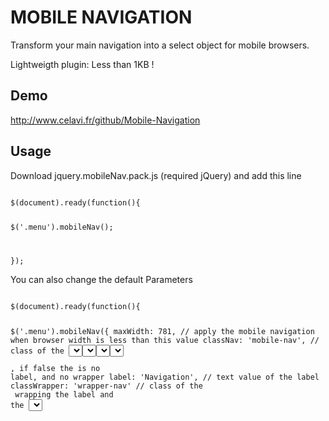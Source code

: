 <h1>MOBILE NAVIGATION</h1>
Transform your main navigation into a select object for mobile browsers.

Lightweigth plugin: Less than 1KB !

<h2>Demo</h2>

http://www.celavi.fr/github/Mobile-Navigation

<h2>Usage</h2>

Download jquery.mobileNav.pack.js (required jQuery) and add this line

<code>
$(document).ready(function(){
  
  $('.menu').mobileNav();
  
});
</code>

You can also change the default Parameters

<code>
$(document).ready(function(){

  $('.menu').mobileNav({
    maxWidth: 781, // apply the mobile navigation when browser width is less than this value
    classNav: 'mobile-nav', // class of the <select> navigation
    idNav: 'mobile-nav', // id of the <select> navigation
    container: $('.header'), // element wrapping the <select> navigation
    hasLabel: true, // if true prepend a label before the <select> nav and wrap both elements in a <div>, if false the is no label, and no wrapper
    label: 'Navigation', // text value of the label
    classWrapper: 'wrapper-nav' // class of the <div> wrapping the label and the <select> nav
  });

});
</code>

<h2>Author</h2>

Vincent Bianciotto
www.celavi.fr

<h2>Copyright and licence</h2>

Dual licensed under MIT and GPL.